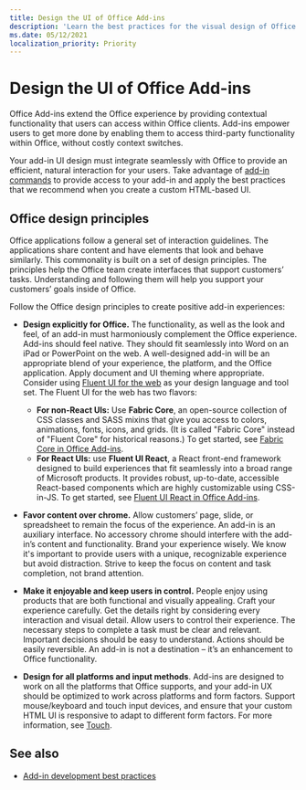 ```yaml
---
title: Design the UI of Office Add-ins
description: 'Learn the best practices for the visual design of Office Add-ins.'
ms.date: 05/12/2021
localization_priority: Priority
---
```



# Design the UI of Office Add-ins

Office Add-ins extend the Office experience by providing contextual functionality that users can access within Office clients. Add-ins empower users to get more done by enabling them to access third-party functionality within Office, without costly context switches.

Your add-in UI design must integrate seamlessly with Office to provide an efficient, natural interaction for your users. Take advantage of [add-in commands](add-in-commands.md) to provide access to your add-in and apply the best practices that we recommend when you create a custom HTML-based UI.

## Office design principles

Office applications follow a general set of interaction guidelines. The applications share content and have elements that look and behave similarly. This commonality is built on a set of design principles. The principles help the Office team create interfaces that support customers’ tasks. Understanding and following them will help you support your customers’ goals inside of Office.

Follow the Office design principles to create positive add-in experiences:

- **Design explicitly for Office.** The functionality, as well as the look and feel, of an add-in must harmoniously complement the Office experience. Add-ins should feel native. They should fit seamlessly into Word on an iPad or PowerPoint on the web. A well-designed add-in will be an appropriate blend of your experience, the platform, and the Office application. Apply document and UI theming where appropriate. Consider using [Fluent UI for the web](https://developer.microsoft.com/fluentui#/get-started/web) as your design language and tool set. The Fluent UI for the web has two flavors:

  - **For non-React UIs:** Use **Fabric Core**, an open-source collection of CSS classes and SASS mixins that give you access to colors, animations, fonts, icons, and grids. (It is called "Fabric Core" instead of "Fluent Core" for historical reasons.) To get started, see [Fabric Core in Office Add-ins](fabric-core.md).
  - **For React UIs:** use **Fluent UI React**, a React front-end framework designed to build experiences that fit seamlessly into a broad range of Microsoft products. It provides robust, up-to-date, accessible React-based components which are highly customizable using CSS-in-JS. To get started, see [Fluent UI React in Office Add-ins](using-office-ui-fabric-react.md).

- **Favor content over chrome.** Allow customers’ page, slide, or spreadsheet to remain the focus of the experience. An add-in is an auxiliary interface. No accessory chrome should interfere with the add-in’s content and functionality. Brand your experience wisely. We know it's important to provide users with a unique, recognizable experience but avoid distraction. Strive to keep the focus on content and task completion, not brand attention.

- **Make it enjoyable and keep users in control.** People enjoy using products that are both functional and visually appealing. Craft your experience carefully. Get the details right by considering every interaction and visual detail. Allow users to control their experience. The necessary steps to complete a task must be clear and relevant. Important decisions should be easy to understand. Actions should be easily reversible. An add-in is not a destination – it’s an enhancement to Office functionality.

- **Design for all platforms and input methods**. Add-ins are designed to work on all the platforms that Office supports, and your add-in UX should be optimized to work across platforms and form factors. Support mouse/keyboard and touch input devices, and ensure that your custom HTML UI is responsive to adapt to different form factors. For more information, see [Touch](../concepts/add-in-development-best-practices.md#optimize-for-touch). 

## See also

- [Add-in development best practices](../concepts/add-in-development-best-practices.md)
